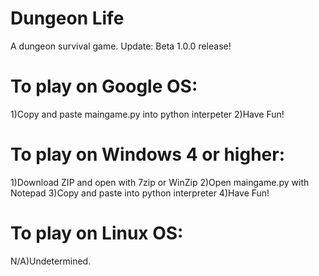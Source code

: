 # Dungeon Life
A dungeon survival game.
Update:  Beta 1.0.0 release!
# To play on Google OS:
1)Copy and paste maingame.py into python interpeter 
2)Have Fun!
# To play on Windows 4 or higher:
1)Download ZIP and open with 7zip or WinZip 
2)Open maingame.py with Notepad 
3)Copy and paste into python interpreter 
4)Have Fun! 
# To play on Linux OS:
N/A)Undetermined.
